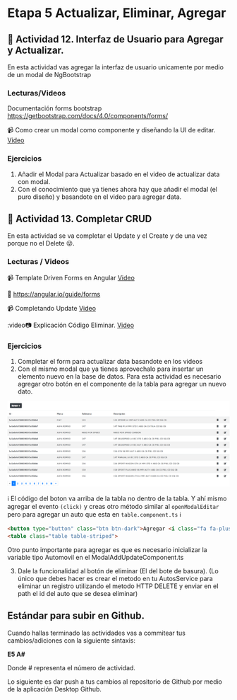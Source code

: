 # Etapa 5 Actualizar, Eliminar, Agregar

## :mushroom: Actividad 12. Interfaz de  Usuario para  Agregar y Actualizar.

En esta actividad vas  agregar la interfaz de usuario unicamente por medio de un modal de NgBootstrap

### Lecturas/Videos

Documentación forms bootstrap https://getbootstrap.com/docs/4.0/components/forms/

:video_camera: Como crear un modal como componente y diseñando la UI de editar. [Video](https://mega.nz/#!6nhxnDgY!1_P51tHpdQSxSJhi6bSrTc9eRrCgjYuH4k1CkxQ9zQY)

### Ejercicios
1. Añadir el Modal para Actualizar basado en el video de actualizar data con modal.
2. Con el conocimiento que ya tienes ahora hay que añadir el modal (el puro diseño) y basandote en el video para agregar data.



## :mushroom: Actividad 13. Completar CRUD

En esta actividad se va completar el Update y el Create y de una vez porque no el Delete :stuck_out_tongue_winking_eye:.

### Lecturas / Videos


:video_camera: Template Driven Forms en Angular [Video](https://mega.nz/#!ejohgT7K!zh0YXUwbm3rYIXBrKHUPFupgK2KP8H-5E_24rP-qTX8)

:link: https://angular.io/guide/forms

:video_camera: Completando Update [Video](https://mega.nz/#!mqp3BBiI!Fh_ng2GP3h3EiWKq-b0V7Li0hmhYDPJIPzN2A_FKMso)

:video:camera: Explicación Código Eliminar. [Video](https://mega.nz/#!2qgnzJYK!eS8EG0zT59AwiGVzCCI2cjay2PnzbEATkBVutSZxtRk)


### Ejercicios

1. Completar el form para actualizar data basandote en los videos
2. Con el mismo modal que ya tienes aprovechalo para insertar un elemento nuevo en la base de datos. Para esta actividad es necesario agregar
otro botón en el componente de la tabla para agregar un nuevo dato.

![!](/tabla-boton-add.png)


:information_source: El código del boton va  arriba de la tabla no dentro de la tabla. Y ahí mismo agregar el evento `(click)` y creas otro método similar al `openModalEditar` 
pero para agregar un auto que esta en `table.component.ts` :information_source:
```html
<button type="button" class="btn btn-dark">Agregar <i class="fa fa-plus"></i></button>
<table class="table table-striped">
```

Otro punto importante para agregar es que es necesario inicializar la variable tipo Automovil en el ModalAddUpdateComponent.ts

3. Dale la funcionalidad al botón de eliminar (El del bote de basura). (Lo único que debes hacer es crear el metodo en tu AutosService para eliminar un registro
utilizando el metodo HTTP DELETE y enviar en el path el id del auto que se desea eliminar)





## Estándar para subir en Github.

Cuando hallas terminado las actividades vas a commitear tus cambios/adiciones con la siguiente sintaxis: 

**E5 A#**

Donde # representa el número de actividad.

Lo siguiente es dar push a tus cambios al repositorio de Github por medio de la aplicación Desktop Github.
